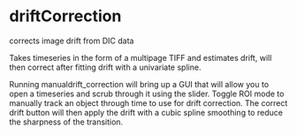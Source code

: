 # driftCorrection
corrects image drift from DIC data


Takes timeseries in the form of a multipage TIFF and estimates drift, will then correct after fitting drift with a univariate spline.

Running manualdrift_correction will bring up a GUI that will allow you to open a timeseries and scrub through it using the slider. Toggle ROI mode to manually track an object through time to use for drift correction. The correct drift button will then apply the drift with a cubic spline smoothing to reduce the sharpness of the transition.
